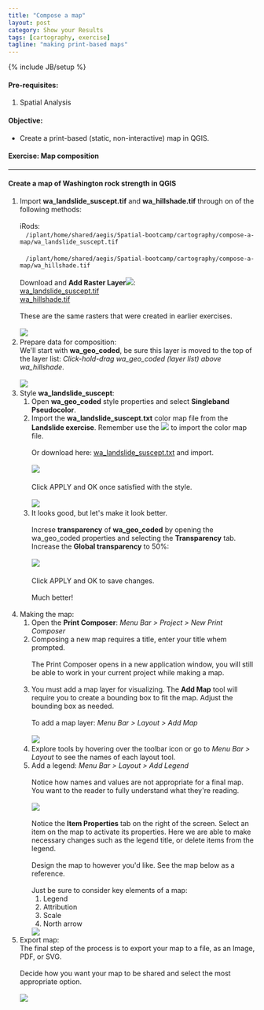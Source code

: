 ```yaml
---
title: "Compose a map"
layout: post
category: Show your Results
tags: [cartography, exercise]
tagline: "making print-based maps"
---
```


{% include JB/setup %}

#### Pre-requisites:

1. Spatial Analysis

#### Objective:

- Create a print-based (static, non-interactive) map in QGIS.

#### Exercise: Map composition

<!--
#### Data:

iRods access: <br>&nbsp;&nbsp;&nbsp;``/iplant/home/shared/Spatial-bootcamp/cartography/compose-a-map``

- [geo_coded.tif](link-to-geo-coded)
- [dem-washington.tif](link-to-dem)
-->
----

#### Create a map of Washington rock strength in QGIS

<ol>
<li>
Import <b>wa_landslide_suscept.tif</b> and <b>wa_hillshade.tif</b> through on of the following methods:<br><br>
iRods:<br>&nbsp;&nbsp;&nbsp;<code>/iplant/home/shared/aegis/Spatial-bootcamp/cartography/compose-a-map/wa_landslide_suscept.tif</code><br><br>&nbsp;&nbsp;&nbsp;<code>/iplant/home/shared/aegis/Spatial-bootcamp/cartography/compose-a-map/wa_hillshade.tif</code><br><br>
Download and <b>Add Raster Layer</b><img src="{{BASE_PATH}}{{ASSET_PATH}}/images/add-raster.png"/>:<br>
<a href="http://de.iplantcollaborative.org/dl/d/F92F0BD2-59A8-4AA0-9B2D-8A3814E636B4/wa_landslide_suscept.tif">wa_landslide_suscept.tif</a><br>
<a href="http://de.iplantcollaborative.org/dl/d/7DAE3EB8-C4B1-4A73-89AE-5E0B90F5E74B/wa_hillshade.tif">wa_hillshade.tif</a><br><br>
These are the same rasters that were created in earlier exercises.<br><br>
<img data-featherlight="{{BASE_PATH}}{{ASSET_PATH}}/images/compose-1.png" src="{{BASE_PATH}}{{ASSET_PATH}}/images/compose-1.png"/>
</li>
<li>Prepare data for composition:<br>
We'll start with <b>wa_geo_coded</b>, be sure this layer is moved to the top of the layer list: <em>Click-hold-drag wa_geo_coded (layer list) above wa_hillshade</em>.<br><br>
<img data-featherlight="{{BASE_PATH}}{{ASSET_PATH}}/images/compose-2.png" src="{{BASE_PATH}}{{ASSET_PATH}}/images/compose-2.png"/>
</li>
<li>Style <b>wa_landslide_suscept</b>:<br>
<ol>
<li>Open <b>wa_geo_coded</b> style properties and select <b>Singleband Pseudocolor</b>.</li>
<li>Import the <b>wa_landslide_suscept.txt</b> color map file from the <b>Landslide exercise</b>. Remember use the <img src="{{BASE_PATH}}{{ASSET_PATH}}/images/add-style.png"/> to import the color map file.<br><br>Or download here: <a href="http://de.iplantcollaborative.org/dl/d/E150205F-323F-4EC0-92CC-B321D7B04101/wa_landslide_suscept.txt">wa_landslide_suscept.txt</a> and import.
<br><br><img data-featherlight="{{BASE_PATH}}{{ASSET_PATH}}/images/compose-3.png" src="{{BASE_PATH}}{{ASSET_PATH}}/images/compose-3.png"/>
<br><br>
Click APPLY and OK once satisfied with the style.<br><br>
<img data-featherlight="{{BASE_PATH}}{{ASSET_PATH}}/images/compose-4.png" src="{{BASE_PATH}}{{ASSET_PATH}}/images/compose-4.png"/>
</li>
<li>
It looks good, but let's make it look better.<br><br>
Increse <b>transparency</b> of <b>wa_geo_coded</b> by opening the wa_geo_coded properties and selecting the <b>Transparency</b> tab. Increase the <b>Global transparency</b> to 50%:<br><br>
<img data-featherlight="{{BASE_PATH}}{{ASSET_PATH}}/images/compose-5.png" src="{{BASE_PATH}}{{ASSET_PATH}}/images/compose-5.png"/><br><br>
Click APPLY and OK to save changes.<br><br>
Much better!<br><br>
</li>
</ol>
</li>
<li>Making the map:<br>
<ol>
<li>Open the <b>Print Composer</b>: <em>Menu Bar > Project > New Print Composer</em></li>
<li>Composing a new map requires a title, enter your title whem prompted.<br><br>
The Print Composer opens in a new application window, you will still be able to work in your current project while making a map.<br><br></li>
<li>You must add a map layer for visualizing. The <b>Add Map</b> tool will require you to create a bounding box to fit the map. Adjust the bounding box as needed.<br><br>
To add a map layer: <em>Menu Bar > Layout > Add Map</em><br><br>
<img data-featherlight="{{BASE_PATH}}{{ASSET_PATH}}/images/compose-6.png" src="{{BASE_PATH}}{{ASSET_PATH}}/images/compose-6.png"/>
</li>
<li>Explore tools by hovering over the toolbar icon or go to <em>Menu Bar > Layout</em> to see the names of each layout tool.</li>
<li>Add a legend: <em>Menu Bar > Layout > Add Legend</em><br><br>
Notice how names and values are not appropriate for a final map. You want to the reader to fully understand what they're reading.<br><br>
<img data-featherlight="{{BASE_PATH}}{{ASSET_PATH}}/images/compose-7.png" src="{{BASE_PATH}}{{ASSET_PATH}}/images/compose-7.png"/><br><br>
Notice the <b>Item Properties</b> tab on the right of the screen. Select an item on the map to activate its properties. Here we are able to make necessary changes such as the legend title, or delete items from the legend.<br><br>
Design the map to however you'd like. See the map below as a reference.<br><br>
Just be sure to consider key elements of a map:<br>
<ol>
<li>Legend</li>
<li>Attribution</li>
<li>Scale</li>
<li>North arrow</li>
</ol>
<img data-featherlight="{{BASE_PATH}}{{ASSET_PATH}}/images/compose-8.png" src="{{BASE_PATH}}{{ASSET_PATH}}/images/compose-8.png"/>
</li>
</ol>
</li>
<li>Export map:<br>
The final step of the process is to export your map to a file, as an Image, PDF, or SVG.<br><br>Decide how you want your map to be shared and select the most appropriate option.<br><br>
<img data-featherlight="{{BASE_PATH}}{{ASSET_PATH}}/images/wa_landslide_suscept.png" src="{{BASE_PATH}}{{ASSET_PATH}}/images/wa_landslide_suscept.png"/>
</li>
</ol>


